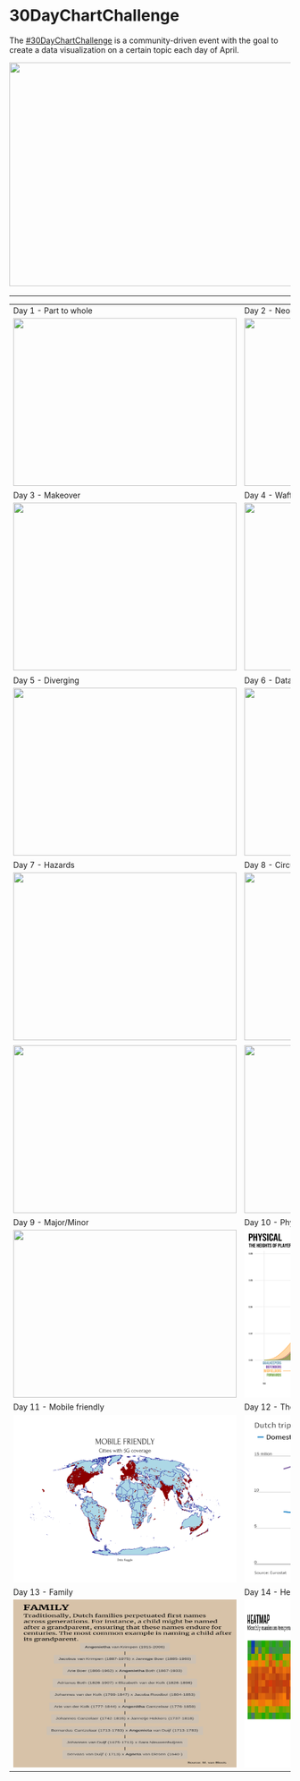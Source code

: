 # 30DayChartChallenge

The [#30DayChartChallenge](https://30daychartchallenge.org/) is a community-driven event with the goal to create a data visualization on a certain topic each day of April.

<img src="./resources/tdcc_2024.jpg" width=1000 height=400>

----

<table>
  <tr>
    <td>Day 1 - Part to whole</td>
    <td>Day 2 - Neo</td>
  </tr>
  <tr>
    <td><img src="./2024/R/01_part-to-whole.png" width=400 height=300></td>
    <td><img src="./2024/R/02_neo.png" width=400 height=300></td>
  </tr>
    <tr>
    <td>Day 3 - Makeover</td>
    <td>Day 4 - Waffle</td>
  </tr>
  <tr>
    <td><img src="./2024/R/03_makeover.png" width=400 height=300></td>
    <td><img src="./2024/R/04_waffle.png" width=400 height=300></td>
  </tr>
  <tr>
    <td>Day 5 - Diverging</td>
    <td>Day 6 - Data day: OECD</td>
  </tr>
  <tr>
    <td><img src="./2024/R/05_diverging.png" width=400 height=300></td>
    <td><img src="./2024/R/06_oecd.png" width=400 height=300></td>
  </tr>
    <tr>
    <td>Day 7 - Hazards</td>
    <td>Day 8 - Circular</td>
  </tr>
  <tr>
    <td><img src="./2024/R/07_hazards.png" width=400 height=300></td>
    <td><img src="./2024/R/08_circular.png" width=400 height=300></td>
  </tr>
    <tr>
    <td><img src="./2024/R/05_diverging.png" width=400 height=300></td>
    <td><img src="./2024/R/06_oecd.png" width=400 height=300></td>
  </tr>
    <tr>
    <td>Day 9 - Major/Minor</td>
    <td>Day 10 - Physical</td>
  </tr>
  <tr>
    <td><img src="./2024/R/09_major-minor.png" width=400 height=300></td>
    <td><img src="./2024/R/10_physical.png" width=400 height=300></td>
  </tr>
  <tr>
    <td>Day 11 - Mobile friendly</td>
    <td>Day 12 - Theme day: Reuters Graphics</td>
  </tr>
  <tr>
    <td><img src="./2024/R/11_mobile-friendly.png" width=400 height=300></td>
    <td><img src="./2024/R/12_reuters-graphics.png" width=400 height=300></td>
  </tr>
  <tr>
    <td>Day 13 - Family</td>
    <td>Day 14 - Heatmap</td>
  </tr>
  <tr>
    <td><img src="./2024/R/13_family.png" width=400 height=300></td>
    <td><img src="./2024/R/14_heatmap.png" width=400 height=300></td>
  </tr>
</table>
